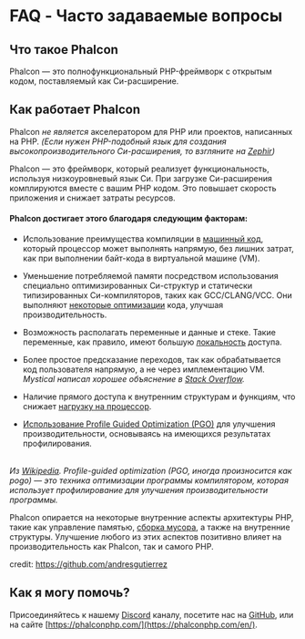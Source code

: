 # FAQ - Часто задаваемые вопросы

## Что такое Phalcon

Phalcon — это полнофункциональный PHP-фреймворк с открытым кодом, поставляемый как Си-расширение.

## Как работает Phalcon

Phalcon *не является* акселератором для PHP или проектов, написанных на PHP. *(Если нужен PHP-подобный язык для создания высокопроизводительного Си-расширения, то взгляните на [Zephir](https://github.com/phalcon/zephir))*

Phalcon — это фреймворк, который реализует функциональность, используя низкоуровневый язык Си. При загрузке Си-расширения комплируются вместе с вашим PHP кодом. Это повышает скорость приложения и снижает затраты ресурсов.

#### Phalcon достигает этого благодаря следующим факторам:

- Использование преимущества компиляции в [машинный код](https://en.wikipedia.org/wiki/Machine_code), который процессор может выполнять напрямую, без лишних затрат, как при выполнении байт-кода в виртуальной машине (VM).

- Уменьшение потребляемой памяти посредством использования специально оптимизированных Си-структур и статически типизированных Си-компиляторов, таких как GCC/CLANG/VCC. Они выполняют [некоторые оптимизации](https://en.wikipedia.org/wiki/Category:Compiler_optimizations) кода, улучшая производительность.

- Возможность располагать переменные и данные и стеке. Такие переменные, как правило, имеют большую [локальность](https://en.wikipedia.org/wiki/Locality_of_reference) доступа.

- Более простое предсказание переходов, так как обрабатывается код пользователя напрямую, а не через имплементацию VM. *Mystical написал хорошее объяснение в [Stack Overflow](https://stackoverflow.com/a/11227902/1661465).*

- Наличие прямого доступа к внутренним структурам и функциям, что снижает [нагрузку на процессор](https://en.wikipedia.org/wiki/CPU-bound).

- [Использование Profile Guided Optimization (PGO)](https://en.wikipedia.org/wiki/Profile-guided_optimization) для улучшения производительности, основываясь на имеющихся результатах профилирования.

<br /> *Из [Wikipedia](https://en.wikipedia.org/wiki/Profile-guided_optimization). Profile-guided optimization (PGO, иногда произносится как pogo) — это техника оптимизации программы компилятором, которая использует профилирование для улучшения производительности программы.* <br />  


Phalcon опирается на некоторые внутренние аспекты архитектуры PHP, такие как управление памятью, [сборка мусора](https://en.wikipedia.org/wiki/Garbage_collection_(computer_science)), а также на внутренние структуры. Улучшение любого из этих аспектов позитивно влияет на производительность как Phalcon, так и самого PHP.

credit: <https://github.com/andresgutierrez>

## Как я могу помочь?

Присоединяйтесь к нашему [Discord](https://phalcon.link/discord) каналу, посетите нас на [GitHub](https://github.com/phalcon), или на сайте [https://phalconphp.com/](https://phalconphp.com/en/).